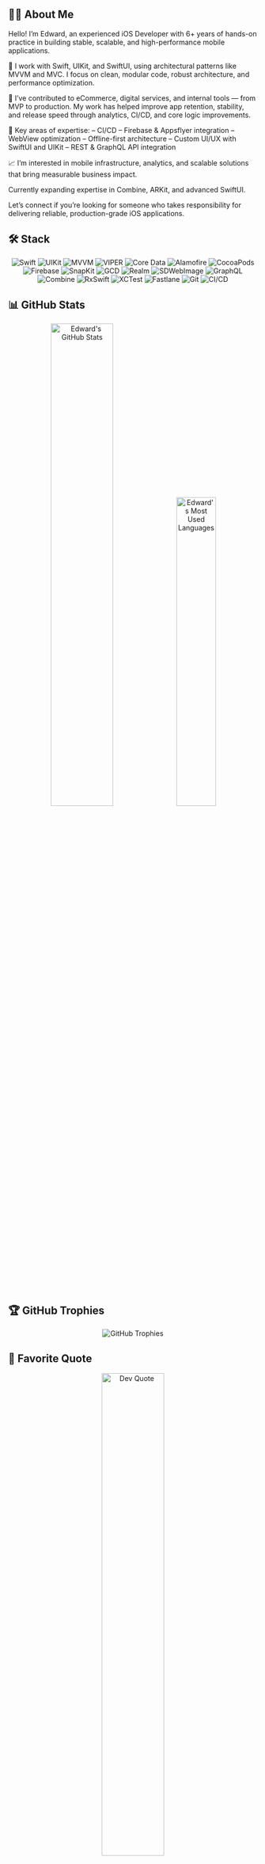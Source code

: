 

## 👨‍💻 About Me

Hello! I’m Edward, an experienced iOS Developer with 6+ years of hands-on practice in building stable, scalable, and high-performance mobile applications.

🔧 I work with Swift, UIKit, and SwiftUI, using architectural patterns like MVVM and MVC. I focus on clean, modular code, robust architecture, and performance optimization.

📱 I’ve contributed to eCommerce, digital services, and internal tools — from MVP to production. My work has helped improve app retention, stability, and release speed through analytics, CI/CD, and core logic improvements.

🧩 Key areas of expertise:
– CI/CD
– Firebase & Appsflyer integration
– WebView optimization
– Offline-first architecture
– Custom UI/UX with SwiftUI and UIKit
– REST & GraphQL API integration

📈 I’m interested in mobile infrastructure, analytics, and scalable solutions that bring measurable business impact.

Currently expanding expertise in Combine, ARKit, and advanced SwiftUI.

Let’s connect if you’re looking for someone who takes responsibility for delivering reliable, production-grade iOS applications.



## 🛠 Stack

<p align="center">
    <img src="https://img.shields.io/badge/Swift-F05138?style=for-the-badge&logo=swift&logoColor=white" alt="Swift"/>
    <img src="https://img.shields.io/badge/UIKit-2396F3?style=for-the-badge&logo=uikit&logoColor=white" alt="UIKit"/>
    <img src="https://img.shields.io/badge/MVVM-2C2E3E?style=for-the-badge&logo=m&logoColor=white" alt="MVVM"/>
    <img src="https://img.shields.io/badge/VIPER-764ABC?style=for-the-badge&logo=viper&logoColor=white" alt="VIPER"/>
    <img src="https://img.shields.io/badge/CoreData-1572B6?style=for-the-badge&logo=apple&logoColor=white" alt="Core Data"/>
    <img src="https://img.shields.io/badge/Alamofire-EE4C2C?style=for-the-badge&logo=alamofire&logoColor=white" alt="Alamofire"/>
    <img src="https://img.shields.io/badge/CocoaPods-E34F26?style=for-the-badge&logo=cocoapods&logoColor=white" alt="CocoaPods"/>
    <img src="https://img.shields.io/badge/Firebase-FFCA28?style=for-the-badge&logo=firebase&logoColor=white" alt="Firebase"/>
    <img src="https://img.shields.io/badge/SnapKit-33B5E5?style=for-the-badge&logo=snapkit&logoColor=white" alt="SnapKit"/>
    <img src="https://img.shields.io/badge/GCD-FF4081?style=for-the-badge&logo=gcd&logoColor=white" alt="GCD"/>
    <img src="https://img.shields.io/badge/Realm-39477F?style=for-the-badge&logo=realm&logoColor=white" alt="Realm"/>
    <img src="https://img.shields.io/badge/SDWebImage-0A0A0A?style=for-the-badge&logo=sdwebimage&logoColor=white" alt="SDWebImage"/>
    <img src="https://img.shields.io/badge/GraphQL-E10098?style=for-the-badge&logo=graphql&logoColor=white" alt="GraphQL"/>
    <img src="https://img.shields.io/badge/Combine-FF4785?style=for-the-badge&logo=combine&logoColor=white" alt="Combine"/>
    <img src="https://img.shields.io/badge/RxSwift-DD0B78?style=for-the-badge&logo=rxswift&logoColor=white" alt="RxSwift"/>
    <img src="https://img.shields.io/badge/XCTest-83C9F4?style=for-the-badge&logo=xcode&logoColor=white" alt="XCTest"/>
    <img src="https://img.shields.io/badge/Fastlane-00F200?style=for-the-badge&logo=fastlane&logoColor=white" alt="Fastlane"/>
    <img src="https://img.shields.io/badge/Git-F05032?style=for-the-badge&logo=git&logoColor=white" alt="Git"/>
    <img src="https://img.shields.io/badge/CI%2FCD-00C853?style=for-the-badge&logo=continuous-integration&logoColor=white" alt="CI/CD"/>
</p>

 

## 📊 GitHub Stats

<div align="center">
  
  <!-- GitHub Profile Stats -->
  <img src="https://github-readme-stats.vercel.app/api?username=kheladzedev&show_icons=true&theme=radical&include_all_commits=true&count_private=true" alt="Edward's GitHub Stats" width="50%" />
  
  <!-- Most Used Languages -->
  <img src="https://github-readme-stats.vercel.app/api/top-langs/?username=kheladzedev&layout=compact&theme=radical" alt="Edward's Most Used Languages" width="40%" />

</div>


## 🏆 GitHub Trophies

<div align="center">
  <img src="https://github-profile-trophy.vercel.app/?username=kheladzedev&theme=radical&no-frame=true&row=1&column=6" alt="GitHub Trophies" />
</div>



## 💬 Favorite Quote

<div align="center">
  <img src="https://i.pinimg.com/736x/c0/e4/3e/c0e43ef195d892ebb7d97ed57c609cbc.jpg" alt="Dev Quote" width="50%" />
</div>





## 📫 How to reach me

<p align="center">
    <a href="https://t.me/kheladzedev"><img src="https://img.shields.io/badge/Telegram-2CA5E0?style=for-the-badge&logo=telegram&logoColor=white" alt="Telegram"/></a>
    <a href="https://www.instagram.com/kheladzedev"><img src="https://img.shields.io/badge/Instagram-E4405F?style=for-the-badge&logo=instagram&logoColor=white" alt="Instagram"/></a>
    <a href="https://twitter.com/kheladzedev"><img src="https://img.shields.io/badge/Twitter-1DA1F2?style=for-the-badge&logo=twitter&logoColor=white" alt="Twitter"/></a>
    <a href="https://www.linkedin.com/in/kheladzedev"><img src="https://img.shields.io/badge/LinkedIn-0077B5?style=for-the-badge&logo=linkedin&logoColor=white" alt="LinkedIn"/></a>
    <a href="https://vk.com/kheladzedev"><img src="https://img.shields.io/badge/Vkontakte-4C75A3?style=for-the-badge&logo=vk&logoColor=white" alt="Vkontakte"/></a>
    <a href="https://www.facebook.com/kheladzedev"><img src="https://img.shields.io/badge/Facebook-1877F2?style=for-the-badge&logo=facebook&logoColor=white" alt="Facebook"/></a>
</p>
